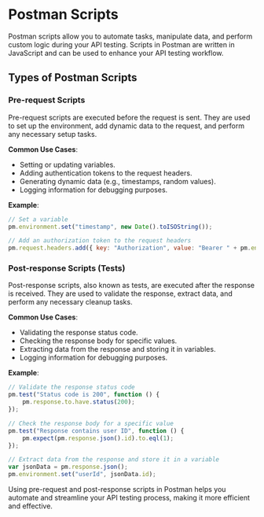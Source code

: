 # Postman Scripts

Postman scripts allow you to automate tasks, manipulate data, and perform custom logic during your API testing. Scripts in Postman are written in JavaScript and can be used to enhance your API testing workflow.

## Types of Postman Scripts

### Pre-request Scripts

Pre-request scripts are executed before the request is sent. They are used to set up the environment, add dynamic data to the request, and perform any necessary setup tasks.

**Common Use Cases**:

- Setting or updating variables.
- Adding authentication tokens to the request headers.
- Generating dynamic data (e.g., timestamps, random values).
- Logging information for debugging purposes.

**Example**:

```javascript
// Set a variable
pm.environment.set("timestamp", new Date().toISOString());

// Add an authorization token to the request headers
pm.request.headers.add({ key: "Authorization", value: "Bearer " + pm.environment.get("authToken") });
```

### Post-response Scripts (Tests)

Post-response scripts, also known as tests, are executed after the response is received. They are used to validate the response, extract data, and perform any necessary cleanup tasks.

**Common Use Cases**:

- Validating the response status code.
- Checking the response body for specific values.
- Extracting data from the response and storing it in variables.
- Logging information for debugging purposes.

**Example**:

```javascript
// Validate the response status code
pm.test("Status code is 200", function () {
    pm.response.to.have.status(200);
});

// Check the response body for a specific value
pm.test("Response contains user ID", function () {
    pm.expect(pm.response.json().id).to.eql(1);
});

// Extract data from the response and store it in a variable
var jsonData = pm.response.json();
pm.environment.set("userId", jsonData.id);
```

Using pre-request and post-response scripts in Postman helps you automate and streamline your API testing process, making it more efficient and effective.
